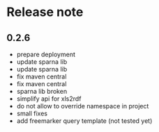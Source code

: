 # Release note

## 0.2.6
* prepare deployment
* update sparna lib
* update sparna lib
* fix maven central
* fix maven central
* sparna lib broken
* simplify api for xls2rdf
* do not allow to override namespace in project
* small fixes
* add freemarker query template (not tested yet)
